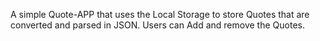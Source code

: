 A simple Quote-APP that uses the Local Storage to store Quotes that are converted and parsed in JSON. Users can Add and remove the Quotes.
